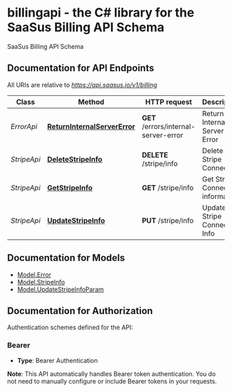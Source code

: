 # billingapi - the C# library for the SaaSus Billing API Schema

SaaSus Billing API Schema

<a id="documentation-for-api-endpoints"></a>
## Documentation for API Endpoints

All URIs are relative to *https://api.saasus.io/v1/billing*

Class | Method | HTTP request | Description
------------ | ------------- | ------------- | -------------
*ErrorApi* | [**ReturnInternalServerError**](docs/ErrorApi.md#returninternalservererror) | **GET** /errors/internal-server-error | Return Internal Server Error
*StripeApi* | [**DeleteStripeInfo**](docs/StripeApi.md#deletestripeinfo) | **DELETE** /stripe/info | Delete Stripe Connection
*StripeApi* | [**GetStripeInfo**](docs/StripeApi.md#getstripeinfo) | **GET** /stripe/info | Get Stripe Connection information
*StripeApi* | [**UpdateStripeInfo**](docs/StripeApi.md#updatestripeinfo) | **PUT** /stripe/info | Update Stripe Connection Info


<a id="documentation-for-models"></a>
## Documentation for Models

 - [Model.Error](docs/Error.md)
 - [Model.StripeInfo](docs/StripeInfo.md)
 - [Model.UpdateStripeInfoParam](docs/UpdateStripeInfoParam.md)


<a id="documentation-for-authorization"></a>
## Documentation for Authorization


Authentication schemes defined for the API:
<a id="Bearer"></a>
### Bearer

- **Type**: Bearer Authentication

**Note**:
This API automatically handles Bearer token authentication. You do not need to manually configure or include Bearer tokens in your requests.


